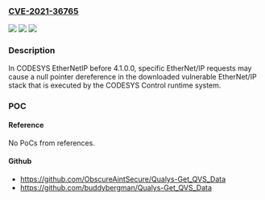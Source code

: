 ### [CVE-2021-36765](https://cve.mitre.org/cgi-bin/cvename.cgi?name=CVE-2021-36765)
![](https://img.shields.io/static/v1?label=Product&message=n%2Fa&color=blue)
![](https://img.shields.io/static/v1?label=Version&message=n%2Fa&color=blue)
![](https://img.shields.io/static/v1?label=Vulnerability&message=n%2Fa&color=brighgreen)

### Description

In CODESYS EtherNetIP before 4.1.0.0, specific EtherNet/IP requests may cause a null pointer dereference in the downloaded vulnerable EtherNet/IP stack that is executed by the CODESYS Control runtime system.

### POC

#### Reference
No PoCs from references.

#### Github
- https://github.com/ObscureAintSecure/Qualys-Get_QVS_Data
- https://github.com/buddybergman/Qualys-Get_QVS_Data

